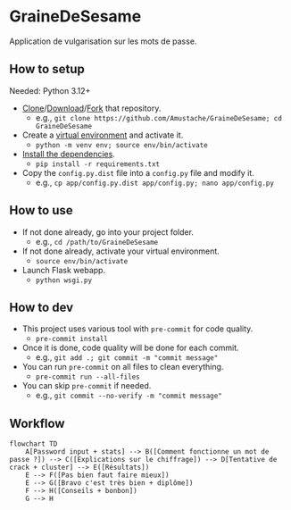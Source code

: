 # GraineDeSesame

Application de vulgarisation sur les mots de passe.

## How to setup

Needed: Python 3.12+

- [Clone](https://docs.github.com/en/repositories/creating-and-managing-repositories/cloning-a-repository)/[Download](https://docs.github.com/en/get-started/start-your-journey/downloading-files-from-github)/[Fork](https://docs.github.com/en/pull-requests/collaborating-with-pull-requests/working-with-forks/fork-a-repo) that repository.
  - e.g., `git clone https://github.com/Amustache/GraineDeSesame; cd GraineDeSesame`
- Create a [virtual environment](https://docs.python.org/3/library/venv.html) and activate it.
  - `python -m venv env; source env/bin/activate`
- [Install the dependencies](https://docs.python.org/3/installing/index.html).
  - `pip install -r requirements.txt`
- Copy the `config.py.dist` file into a `config.py` file and modify it.
  - e.g., `cp app/config.py.dist app/config.py; nano app/config.py`

## How to use

- If not done already, go into your project folder.
  - e.g., `cd /path/to/GraineDeSesame`
- If not done already, activate your virtual environment.
  - `source env/bin/activate`
- Launch Flask webapp.
  - `python wsgi.py`

## How to dev

- This project uses various tool with `pre-commit` for code quality.
  - `pre-commit install`
- Once it is done, code quality will be done for each commit.
  - e.g., `git add .; git commit -m "commit message"`
- You can run `pre-commit` on all files to clean everything.
  - `pre-commit run --all-files`
- You can skip `pre-commit` if needed.
  - e.g., `git commit --no-verify -m "commit message"`

## Workflow

```mermaid
flowchart TD
    A[Password input + stats] --> B([Comment fonctionne un mot de passe ?]) --> C([Explications sur le chiffrage]) --> D[Tentative de crack + cluster] --> E([Résultats])
    E --> F([Pas bien faut faire mieux])
    E --> G([Bravo c'est très bien + diplôme])
    F --> H([Conseils + bonbon])
    G --> H
```

